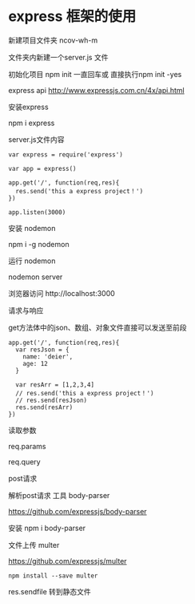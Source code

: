 # express 框架的使用

新建项目文件夹 ncov-wh-m

文件夹内新建一个server.js 文件

初始化项目 npm init 一直回车或 直接执行npm init -yes

express api http://www.expressjs.com.cn/4x/api.html

安装express

npm i express

server.js文件内容

~~~node
var express = require('express')

var app = express()

app.get('/', function(req,res){
  res.send('this a express project！')
})

app.listen(3000)
~~~



安装 nodemon

npm i -g nodemon

运行 nodemon

nodemon server

浏览器访问 http://localhost:3000



请求与响应

get方法体中的json、数组、对象文件直接可以发送至前段

~~~ 
app.get('/', function(req,res){
  var resJson = {
    name: 'deier',
    age: 12
  }
  
  var resArr = [1,2,3,4]
  // res.send('this a express project！')
  // res.send(resJson)
  res.send(resArr)
})
~~~

读取参数

req.params

req.query

post请求

解析post请求 工具 body-parser

https://github.com/expressjs/body-parser

安装 npm i body-parser

文件上传 multer

https://github.com/expressjs/multer

```
npm install --save multer
```

res.sendfile 转到静态文件





